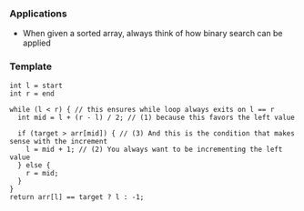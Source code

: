 ### Applications
- When given a sorted array, always think of how binary search can be applied

### Template
```
int l = start
int r = end

while (l < r) { // this ensures while loop always exits on l == r
  int mid = l + (r - l) / 2; // (1) because this favors the left value

  if (target > arr[mid]) { // (3) And this is the condition that makes sense with the increment
    l = mid + 1; // (2) You always want to be incrementing the left value
  } else {
    r = mid;
  }
}
return arr[l] == target ? l : -1;
```